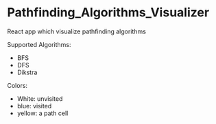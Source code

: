 # Pathfinding_Algorithms_Visualizer
React app which visualize pathfinding algorithms

Supported Algorithms:
* BFS
* DFS
* Dikstra

Colors:
* White: unvisited
* blue: visited
* yellow: a path cell